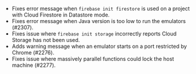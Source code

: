 - Fixes error message when `firebase init firestore` is used on a project with Cloud Firestore in Datastore mode.
- Fixes error message when Java version is too low to run the emulators (#2307).
- Fixes issue where `firebase init storage` incorrectly reports Cloud Storage has not been used.
- Adds warning message when an emulator starts on a port restricted by Chrome (#2276).
- Fixes issue where massively parallel functions could lock the host machine (#2277).
